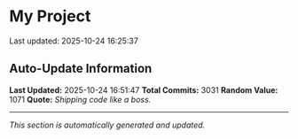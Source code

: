 # My Project


Last updated: 2025-10-24 16:25:37






























































































































































































































































































































































































































































































































































































































































































































































































































































































































































































































































































































































































































































































































































































































































































































































































































































































































































































































































































































































































































































































































































































































































































































































































































































































































































































































































































































































































































































































































































































































































































































































































































































































































































































































































































































































## Auto-Update Information

**Last Updated:** 2025-10-24 16:51:47
**Total Commits:** 3031
**Random Value:** 1071
**Quote:** _Shipping code like a boss._

---
_This section is automatically generated and updated._